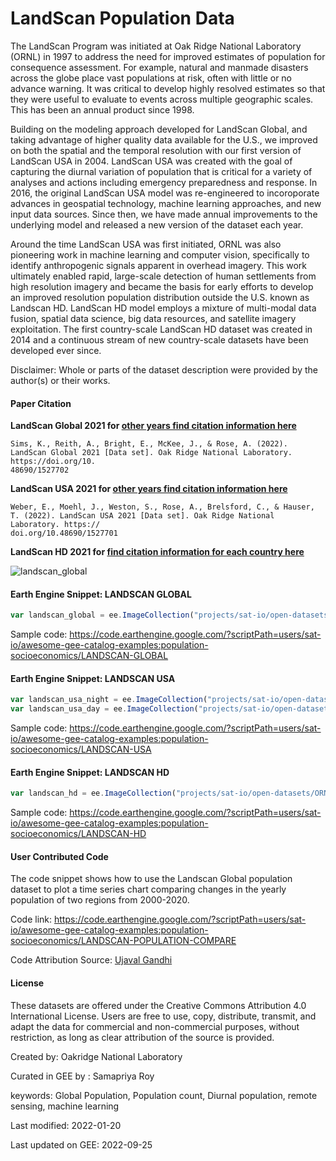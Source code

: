 # LandScan Population Data

The LandScan Program was initiated at Oak Ridge National Laboratory (ORNL) in 1997 to address the need for improved estimates of population for consequence assessment. For example, natural and manmade disasters across the globe place vast populations at risk, often with little or no advance warning. It was critical to develop highly resolved estimates so that they were useful to evaluate to events across multiple geographic scales. This has been an annual product since 1998.

Building on the modeling approach developed for LandScan Global, and taking advantage of higher quality data available for the U.S., we improved on both the spatial and the temporal resolution with our first version of LandScan USA in 2004. LandScan USA was created with the goal of capturing the diurnal variation of population that is critical for a variety of analyses and actions including emergency preparedness and response. In 2016, the original LandScan USA model was re-engineered to incoroporate advances in geospatial technology, machine learning approaches, and new input data sources. Since then, we have made annual improvements to the underlying model and released a new version of the dataset each year.

Around the time LandScan USA was first initiated, ORNL was also pioneering work in machine learning and computer vision, specifically to identify anthropogenic signals apparent in overhead imagery. This work ultimately enabled rapid, large-scale detection of human settlements from high resolution imagery and became the basis for early efforts to develop an improved resolution population distribution outside the U.S. known as Landscan HD. LandScan HD model employs a mixture of multi-modal data fusion, spatial data science, big data resources, and satellite imagery exploitation. The first country-scale LandScan HD dataset was created in 2014 and a continuous stream of new country-scale datasets have been developed ever since.

Disclaimer: Whole or parts of the dataset description were provided by the author(s) or their works.

#### Paper Citation

**LandScan Global 2021 for [other years find citation information here](https://landscan.ornl.gov/citations)**

```
Sims, K., Reith, A., Bright, E., McKee, J., & Rose, A. (2022). LandScan Global 2021 [Data set]. Oak Ridge National Laboratory. https://doi.org/10.
48690/1527702
```

**LandScan USA 2021 for [other years find citation information here](https://landscan.ornl.gov/citations)**

```
Weber, E., Moehl, J., Weston, S., Rose, A., Brelsford, C., & Hauser, T. (2022). LandScan USA 2021 [Data set]. Oak Ridge National Laboratory. https://
doi.org/10.48690/1527701
```

**LandScan HD 2021 for [find citation information for each country here](https://landscan.ornl.gov/citations)**


![landscan_global](https://user-images.githubusercontent.com/6677629/192157803-149b5efe-4aba-4e39-848b-de9fdf964f1b.gif)

#### Earth Engine Snippet: LANDSCAN GLOBAL

```js
var landscan_global = ee.ImageCollection("projects/sat-io/open-datasets/ORNL/LANDSCAN_GLOBAL");
```

Sample code: https://code.earthengine.google.com/?scriptPath=users/sat-io/awesome-gee-catalog-examples:population-socioeconomics/LANDSCAN-GLOBAL

#### Earth Engine Snippet: LANDSCAN USA

```js
var landscan_usa_night = ee.ImageCollection("projects/sat-io/open-datasets/ORNL/LANDSCAN_USA_NIGHT");
var landscan_usa_day = ee.ImageCollection("projects/sat-io/open-datasets/ORNL/LANDSCAN_USA_DAY");
```

Sample code: https://code.earthengine.google.com/?scriptPath=users/sat-io/awesome-gee-catalog-examples:population-socioeconomics/LANDSCAN-USA

#### Earth Engine Snippet: LANDSCAN HD

```js
var landscan_hd = ee.ImageCollection("projects/sat-io/open-datasets/ORNL/LANDSCAN_HD");
```

Sample code: https://code.earthengine.google.com/?scriptPath=users/sat-io/awesome-gee-catalog-examples:population-socioeconomics/LANDSCAN-HD

#### User Contributed Code

The code snippet shows how to use the Landscan Global population dataset to plot a time series chart comparing changes in the yearly population of two regions from 2000-2020.

Code link: https://code.earthengine.google.com/?scriptPath=users/sat-io/awesome-gee-catalog-examples:population-socioeconomics/LANDSCAN-POPULATION-COMPARE

Code Attribution Source: [Ujaval Gandhi](https://www.spatialthoughts.com/)

#### License

These datasets are offered under the Creative Commons Attribution 4.0 International License. Users are free to use, copy, distribute, transmit, and adapt the data for commercial and non-commercial purposes, without restriction, as long as clear attribution of the source is provided.

Created by: Oakridge National Laboratory

Curated in GEE by : Samapriya Roy

keywords: Global Population, Population count, Diurnal population, remote sensing, machine learning

Last modified: 2022-01-20

Last updated on GEE: 2022-09-25


